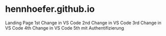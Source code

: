 # hennhoefer.github.io
Landing Page
1st Change in VS Code
2nd Change in VS Code
3rd Change in VS Code
4th Change in VS Code
5th mit Authentifizierung
